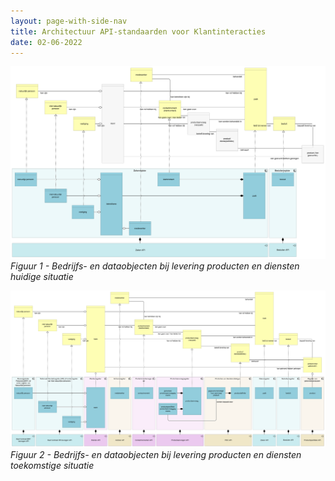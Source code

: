 ```yaml
---
layout: page-with-side-nav
title: Architectuur API-standaarden voor Klantinteracties
date: 02-06-2022
---
```


![Bedrijfs- en dataobjecten bij levering producten en diensten huidige situatie](./assets/objecten-bij-levering-producten-en-diensten-huidig.svg)
*Figuur 1 - Bedrijfs- en dataobjecten bij levering producten en diensten huidige situatie*

![Bedrijfs- en dataobjecten bij levering producten en diensten toekomstige situatie](./assets/objecten-bij-levering-producten-en-diensten-toekomstig.svg)
*Figuur 2 - Bedrijfs- en dataobjecten bij levering producten en diensten toekomstige situatie*
